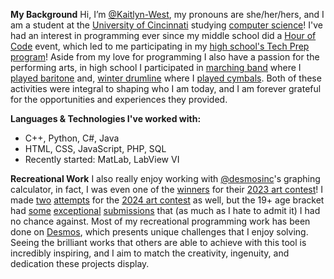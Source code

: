 **My Background**
  Hi, I’m [@Kaitlyn-West](https://github.com/Kaitlyn-West), my pronouns are she/her/hers, and I am a student at the [University of Cincinnati](https://uc.edu) studying [computer science](https://ceas.uc.edu/academics/departments/computer-science/degrees-programs/computer-science-bachelor-of-science.html)! I've had an interest in programming ever since my middle school did a [Hour of Code](https://code.org) event, which led to me participating in my [high school's Tech Prep program](https://centervilleitcs.com)! Aside from my love for programming I also have a passion for the performing arts, in high school I participated in [marching band](https://youtu.be/PoQOS9aAL9A?si=9SlV_SQMoCg4N9_S) where I [played baritone](https://www.youtube.com/watch?v=EtGiZ8_5iSI) and, [winter drumline](https://youtu.be/DwyODt1GPcw?si=U35vGN6Z0Om2F34L) where I [played cymbals](https://www.youtube.com/watch?v=gDi9bAtpnC8). Both of these activities were integral to shaping who I am today, and I am forever grateful for the opportunities and experiences they provided. 
  
**Languages & Technologies I've worked with:**  
- C++, Python, C#, Java  
- HTML, CSS, JavaScript, PHP, SQL  
- Recently started: MatLab, LabView VI

**Recreational Work**
  I also really enjoy working with [@desmosinc](https://github.com/desmosinc)'s graphing calculator, in fact, I was even one of the [winners](https://www.desmos.com/art-2023#17;sahvbml7w7) for their [2023 art contest](https://www.desmos.com/art-2023#17)! I made [two](https://www.desmos.com/3d/sqwdaw1teh) [attempts](https://www.desmos.com/calculator/eqzu1wlhlq) for the [2024 art contest](https://desmos.com/art) as well, but the 19+ age bracket had [some](https://www.desmos.com/art#19;7rjmjitoa2) [exceptional](https://www.desmos.com/art#19;vjolrybqdt) [submissions](https://www.desmos.com/art#19;icoaxvej64) that (as much as I hate to admit it) I had no chance against. Most of my recreational programming work has been done on [Desmos](https://desmos.com), which presents unique challenges that I enjoy solving. Seeing the brilliant works that others are able to achieve with this tool is incredibly inspiring, and I aim to match the creativity, ingenuity, and dedication these projects display. 
